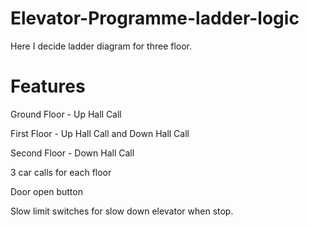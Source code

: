# Elevator-Programme-ladder-logic
Here I decide ladder diagram for three floor.

# Features

Ground Floor - Up Hall Call

First Floor - Up Hall Call and Down Hall Call

Second Floor - Down Hall Call

3 car calls for each floor

Door open button

Slow limit switches for slow down elevator when stop.
          
